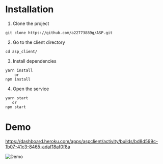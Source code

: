 # Installation
1. Clone the project 
```
git clone https://github.com/a22773889g/ASP.git
```
2. Go to the client directory 
```
cd asp_client/
```
3. Install dependencies
```
yarn install
    or 
npm install
```

4. Open the service 
```
yarn start 
   or 
npm start
```
# Demo
https://dashboard.heroku.com/apps/aspclient/activity/builds/bd8d599c-1b07-41c3-8465-adaf18af0f8a

<img src="https://imgur.com/tnPoqxK.jpg" alt="Demo">
